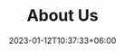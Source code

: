 ---
title: "About Us"
date: 2023-01-12T10:37:33+06:00
heading : "ANALOG LIFE CONSULTING IS AN ELECTRONICS DESIGN CONSULTANCY BASED IN DURHAM NC."
description : "Your electronics hardware needs to work reliably from the first time off the production line. Our team of hardware, firwmare, mechanical, and software consultants can bring your idea to life using modern methods and seamless communication."
expertise_title: "Expertise"
expertise_sectors: ["PCB Design", "IoT System Design", "Firwmare Design", "Linux System Build", "Mechanical Prototyping", "New Product Introduction", "Manufacturing Support", "Cloud Design", "Manufacuting Interfacing", "Deployment Support", "System Design"]
---